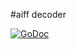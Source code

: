#aiff decoder

[![GoDoc](http://godoc.org/github.com/go-audio/aiff?status.svg)](http://godoc.org/github.com/go-audio/aiff)
